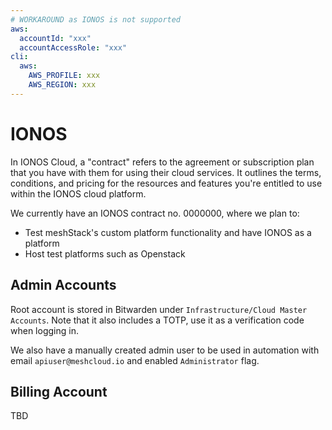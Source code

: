 ```yaml
---
# WORKAROUND as IONOS is not supported
aws:
  accountId: "xxx"
  accountAccessRole: "xxx"
cli:
  aws:
    AWS_PROFILE: xxx
    AWS_REGION: xxx
---
```



# IONOS

In IONOS Cloud, a "contract" refers to the agreement or subscription plan that you have with them for using their cloud services. It outlines the terms, conditions, and pricing for the resources and features you're entitled to use within the IONOS cloud platform.

We currently have an IONOS contract no. 0000000, where we plan to:

- Test meshStack's custom platform functionality and have IONOS as a platform
- Host test platforms such as Openstack

## Admin Accounts

Root account is stored in Bitwarden under `Infrastructure/Cloud Master Accounts`. Note that it also includes a TOTP, use it as a verification code when logging in.

We also have a manually created admin user to be used in automation with email `apiuser@meshcloud.io` and enabled
`Administrator` flag.

## Billing Account

TBD
